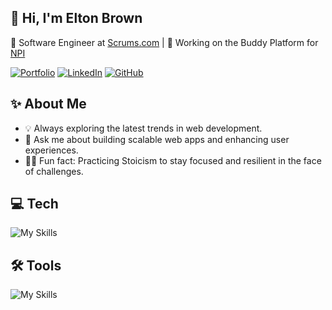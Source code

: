 ## 👋 Hi, I'm Elton Brown
🌟 Software Engineer at [Scrums.com](https://www.scrums.com) | 🚀 Working on the Buddy Platform for [NPI](https://npi.ie)

[![Portfolio](https://img.shields.io/badge/Portfolio-000?style=for-the-badge&logo=google-chrome&logoColor=white)](https://eltonbrown.co.za)
[![LinkedIn](https://img.shields.io/badge/LinkedIn-0A66C2?style=for-the-badge&logo=linkedin&logoColor=white)](https://www.linkedin.com/in/eltonbbrown/)
[![GitHub](https://img.shields.io/badge/GitHub-181717?style=for-the-badge&logo=github&logoColor=white)](https://github.com/Elton-Sudo)

## ✨ About Me

- 💡 Always exploring the latest trends in web development.
- 💬 Ask me about building scalable web apps and enhancing user experiences.
- 🧘‍♂️ Fun fact: Practicing Stoicism to stay focused and resilient in the face of challenges.

## 💻 Tech

![My Skills](https://skillicons.dev/icons?i=react,vue,materialui,graphql,apollo,docker,prisma,typescript,jest,nodejs,threejs,php,laravel,symfony,mysql,redis,vite,webpack,npm,yarn,jquery,js,sass,html,wordpress,linux&theme=dark)

## 🛠️ Tools

![My Skills](https://skillicons.dev/icons?i=vscode,phpstorm,bitbucket,github,aws,&theme=dark)

